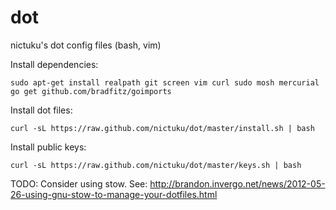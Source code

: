 dot
===

nictuku's dot config files (bash, vim)

Install dependencies:

```
sudo apt-get install realpath git screen vim curl sudo mosh mercurial
go get github.com/bradfitz/goimports
```

Install dot files:
```
curl -sL https://raw.github.com/nictuku/dot/master/install.sh | bash
```

Install public keys:

```
curl -sL https://raw.github.com/nictuku/dot/master/keys.sh | bash
```

TODO: Consider using stow. See: http://brandon.invergo.net/news/2012-05-26-using-gnu-stow-to-manage-your-dotfiles.html
